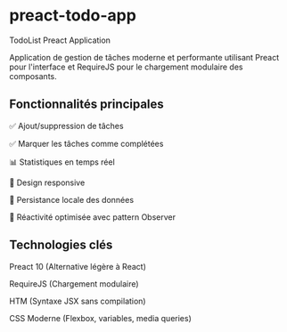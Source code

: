 # preact-todo-app
TodoList Preact Application

Application de gestion de tâches moderne et performante utilisant Preact pour l'interface et RequireJS pour le chargement modulaire des composants.

## Fonctionnalités principales
✅ Ajout/suppression de tâches

✅ Marquer les tâches comme complétées

📊 Statistiques en temps réel

📱 Design responsive

💾 Persistance locale des données

🚀 Réactivité optimisée avec pattern Observer


## Technologies clés
Preact 10 (Alternative légère à React)

RequireJS (Chargement modulaire)

HTM (Syntaxe JSX sans compilation)

CSS Moderne (Flexbox, variables, media queries)


